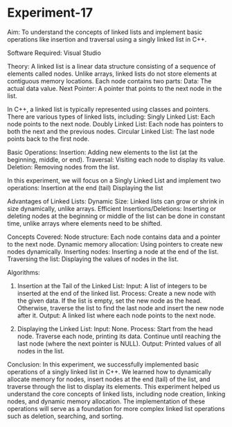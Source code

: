 # Experiment-17

Aim: To understand the concepts of linked lists and implement basic operations like insertion and traversal using a singly linked list in C++.

Software Required: Visual Studio

Theory: A linked list is a linear data structure consisting of a sequence of elements called nodes. Unlike arrays, linked lists do not store elements at contiguous memory locations. Each node contains two parts:
Data: The actual data value.
Next Pointer: A pointer that points to the next node in the list.

In C++, a linked list is typically represented using classes and pointers. There are various types of linked lists, including:
Singly Linked List: Each node points to the next node.
Doubly Linked List: Each node has pointers to both the next and the previous nodes.
Circular Linked List: The last node points back to the first node.

Basic Operations:
Insertion: Adding new elements to the list (at the beginning, middle, or end).
Traversal: Visiting each node to display its value.
Deletion: Removing nodes from the list.

In this experiment, we will focus on a Singly Linked List and implement two operations:
Insertion at the end (tail)
Displaying the list

Advantages of Linked Lists:
Dynamic Size: Linked lists can grow or shrink in size dynamically, unlike arrays.
Efficient Insertions/Deletions: Inserting or deleting nodes at the beginning or middle of the list can be done in constant time, unlike arrays where elements need to be shifted.

Concepts Covered:
Node structure: Each node contains data and a pointer to the next node.
Dynamic memory allocation: Using pointers to create new nodes dynamically.
Inserting nodes: Inserting a node at the end of the list.
Traversing the list: Displaying the values of nodes in the list.

Algorithms:
1. Insertion at the Tail of the Linked List:
Input: A list of integers to be inserted at the end of the linked list.
Process: Create a new node with the given data.
If the list is empty, set the new node as the head.
Otherwise, traverse the list to find the last node and insert the new node after it.
Output: A linked list where each node points to the next node.

2. Displaying the Linked List:
Input: None.
Process: Start from the head node.
Traverse each node, printing its data.
Continue until reaching the last node (where the next pointer is NULL).
Output: Printed values of all nodes in the list.

Conclusion: In this experiment, we successfully implemented basic operations of a singly linked list in C++. We learned how to dynamically allocate memory for nodes, insert nodes at the end (tail) of the list, and traverse through the list to display its elements. This experiment helped us understand the core concepts of linked lists, including node creation, linking nodes, and dynamic memory allocation. The implementation of these operations will serve as a foundation for more complex linked list operations such as deletion, searching, and sorting.
